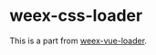 # weex-css-loader

This is a part from [weex-vue-loader](https://github.com/weexteam/weex-vue-loader).
